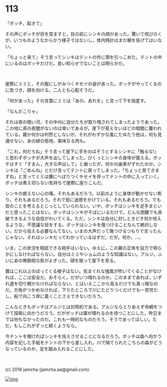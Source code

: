# 113

「ボッチ，起きて」  

その声にボッチが目を覚ますと，目の前にシンキの顔があった。驚いて飛びのくが，いつものようなからかう様子ではないし，体内時計はまだ朝を告げてはいない。  

「ちょっと来て」そう言ってシンキはテントの外に頭を引っこめた。テントの中にいるのはボッチだけだ。良い知らせでないことは明らかだ。  

<br>  

崖際にミミと，その服にしがみつくキセイの姿があった。ボッチがやってくるのに気づき，顔を向ける。二人とも心配そうだ。  

「何があった」その言葉にミミは「あの，あれを」と言って下を指差す。  

「なんだこりゃ」  

それは夜の暗い河，その中州に自分たちが取り残されてしまったようであった。この地に真の夜闇がないのは幸いであるが，崖下が見えないほどの暗闇に覆われている。霧か何かは判然としないが，それがわずかな風にたゆたう他は，何も見通せない。あの緑の低地，美味なる肉も。  

「これ，何だろね」そう言って崖下に手をのばそうとするシンキに「触るな!」と思わずボッチが大声を出してしまった。びくっとシンキの身体が震える。ボッチはすぐ「すまん，大きな声出して」と謝ったが，何かの歯車がずれたのか，シンキは「ごめんね」とだけ言ってテントに戻ってしまった。「ちょっと見てきますね」と言ってミミは腰にへばりつくキセイを伴ってテントの中に入っていく。ボッチは煮え切らない気持ちで崖際に座りこんだ。  

シンキの癒えない心の傷。それもあるだろう。以前のように身体が動かせない焦り。それもあるだろう。それで皆に迷惑をかけている。それもあるだろう。でも皆のことを考えるとじっとしていられない。いや，ボッチはシンキを足手まといだと思ったことはない。ボッチはシンキがそばにいるだけで，どんな困難でも突破できるような自信がわいてくる。ただ，シンキは自分に対しときどき何か怯えるような，不思議な目をする。ボッチはシンキを傷つけることなんて絶対しない。だから怯える必要なんてない。いまの大声だって傷つけるつもりで言ったんじゃない。それはシンキだってわかっているはずだ。だが，何か，…。  

いま，この状況を相談できる相手はいない。ゆえに，この霧の正体を自力で明らかにしなければならない。自分はミミやショムのような知識はない。アルジ。ふいにあの無鉄砲な影がよぎった。顔を振って崖下を見る。  

霧はこれ以上のぼってくる様子はない。気まぐれな強風が吹いてくることがなければ，ここは安全だ。おそらく。だがいつ晴れるのか。このままであれば，いずれ道を切り開かなければならない。とはいえここから見るだけでも真っ暗なのだ。方角がつかめなければ，下りたところで川にたどりつくだけでも一苦労だし，船で向こう岸に着くことさえできないだろう。  

こんなときもボッチはアルジとは対照的である。アルジならとりあえず命綱をつけて探索に向かうだろう。だがボッチは霧が晴れるのを待つことにした。昨日までは何もなかったのだ。これも一時的なものだろう。そうであってほしい。ただ，もしこれがずっと続くようなら。  

今テントを開ければシンキを怯えさせることになるだろう。ボッチは森へ向かう内容を記した手紙をテントの下から差し入れ，川で隔てられたこちらの森がどうなっているのか，足を踏み入れることにした。  

<br>  
<br>  
(c) 2018 jamcha (jamcha.aa@gmail.com).  

[![img](http://i.creativecommons.org/l/by-nc-sa/4.0/88x31.png)](http://creativecommons.org/licenses/by-nc-sa/4.0/deed)